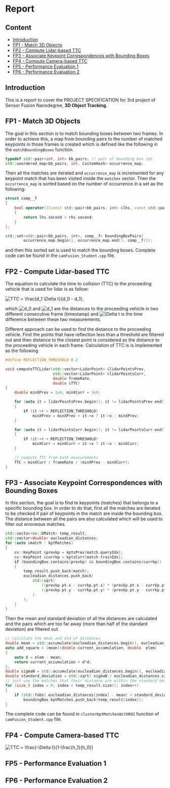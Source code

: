# Report

## Content
- [Introduction](#Introduction)
- [FP1 - Match 3D Objects](#FP1)
- [FP2 - Compute Lidar-based TTC](#FP2)
- [FP3 - Associate Keypoint Correspondences with Bounding Boxes](#FP3)
- [FP4 - Compute Camera-based TTC](#FP4)
- [FP5 - Performance Evaluation 1](#FP5)
- [FP6 - Performance Evaluation 2](#FP6)

<a name="Introduction" />

## Introduction
This is a report to cover the PROJECT SPECIFICATION for 3rd project of Sensor Fusion Nanodegree, **3D Object Tracking**.


<a name="FP1" />

## FP1 - Match 3D Objects

The goal in this section is to match bounding boxes between two frames. In order to 
achieve this, a map from bounding pairs to the number of matched keypoints in those 
frames is created which is defined like the following in the `matchBoundingBoxes` 
function.
```c++
typedef std::pair<int, int> bb_pairs; // pair of bounding box ids
std::unordered_map<bb_pairs, int, CustomHash> occurrence_map;
```
Then all the matches are iterated and `occurrence_map` is incremented for any keypoint
match that has been visited inside the `matches` vector. Then the `occurrence_map` 
is sorted based on the number of occurrence in a set as the following:
```c++
struct comp__f
{
    bool operator()(const std::pair<bb_pairs, int> &lhs, const std::pair<bb_pairs, int> &rhs) const
    {
        return lhs.second > rhs.second;
    }
};

std::set<std::pair<bb_pairs, int>, comp__f> boundingBoxPairs(
        occurrence_map.begin(), occurrence_map.end(), comp__f());
```
and then this sorted set is used to match the bounding boxes. Complete code can be found in the `camFusion_Student.cpp` file.

<a name="FP2" />

## FP2 - Compute Lidar-based TTC

The equation to calculate the time to collision (TTC) to the proceeding vehicle that is used for lidar is as follow:

<img align="middle" src="https://latex.codecogs.com/gif.latex?TTC&space;=&space;\frac{d_1&space;\Delta&space;t}{d_0&space;-&space;d_1}," title="TTC = \frac{d_1 \Delta t}{d_0 - d_1}," />

which <img src="https://latex.codecogs.com/gif.latex?d_0" title="d_0" /> and 
<img src="https://latex.codecogs.com/gif.latex?d_1" title="d_1" /> are the distances to 
the proceeding vehicle in two different consecutive frame (timestamp) and 
<img src="https://latex.codecogs.com/gif.latex?\Delta&space;t" title="\Delta t" /> is the 
time difference between these two measurements.

Different approach can be used to find the distance to the proceeding vehicle. 
First the points that have reflection less than a threshold are filtered out and then 
distance to the closest point is considered as the distance to the proceeding vehicle 
in each frame. Calculation of TTC is is implemented as the following

```c++
#define REFLECTION_THRESHOLD 0.2

void computeTTCLidar(std::vector<LidarPoint> &lidarPointsPrev,
                     std::vector<LidarPoint> &lidarPointsCurr,
                     double frameRate,
                     double &TTC)
{
    double minXPrev = 1e9, minXCurr = 1e9;

    for (auto it = lidarPointsPrev.begin(); it != lidarPointsPrev.end(); ++it)
    {
        if (it->r > REFLECTION_THRESHOLD)
            minXPrev = minXPrev > it->x ? it->x : minXPrev;
    }

    for (auto it = lidarPointsCurr.begin(); it != lidarPointsCurr.end(); ++it)
    {
        if (it->r > REFLECTION_THRESHOLD)
            minXCurr = minXCurr > it->x ? it->x : minXCurr;
    }

    // compute TTC from both measurements
    TTC = minXCurr / frameRate / (minXPrev - minXCurr);
}
```

<a name="FP3" />

## FP3 - Associate Keypoint Correspondences with Bounding Boxes
In this section, the goal is to find te keypoints (matches) that belongs to a specific 
bounding box. In order to do that, first all the matches are iterated to be checked if pair
of keypoints in the match are inside the bounding box. The distance between all the pairs 
are also calculated which will be used to filter out erroneous matches.

```c++
std::vector<cv::DMatch> temp_result;
std::vector<double> eucleadian_distances;
for (auto &match : kptMatches)
{
    cv::KeyPoint &prevkp = kptsPrev[match.queryIdx];
    cv::KeyPoint &currkp = kptsCurr[match.trainIdx];
    if (boundingBox.contains(prevkp) && boundingBox.contains(currkp))
    {
        temp_result.push_back(match);
        eucleadian_distances.push_back(
            std::sqrt(
                ((prevkp.pt.x - currkp.pt.x) * (prevkp.pt.x - currkp.pt.x)) +
                ((prevkp.pt.y - currkp.pt.y) * (prevkp.pt.y - currkp.pt.y))
            )
        );
    }
}
```

Then the mean and standard deviation of all the distances are calculated and the pairs which 
are too far away (more than half of the standard deviation) are filtered out.

```c++
// calculate the mean and std of distances
double mean = std::accumulate(eucleadian_distances.begin(), eucleadian_distances.end(), 0.0)/eucleadian_distances.size();
auto add_square = [mean](double current_accumulation, double  elem)
{
    auto d = elem - mean;
    return current_accumulation + d*d;
};
double sigmaN = std::accumulate(eucleadian_distances.begin(), eucleadian_distances.end(), 0.0, add_square);
double standard_deviation = std::sqrt( sigmaN / eucleadian_distances.size());
// just use the matches that their distance are within the standard deviation
for (size_t index = 0; index < temp_result.size(); index++)
{
    if (std::fabs( eucleadian_distances[index] - mean) < standard_deviation/2 )
        boundingBox.kptMatches.push_back(temp_result[index]);
}
```

The complete code can be found in `clusterKptMatchesWithROI` function of 
`camFusion_Student.cpp` file.

<a name="FP4" />

## FP4 - Compute Camera-based TTC

<img align="middle" src="https://latex.codecogs.com/gif.latex?TTC&space;=&space;\frac{-\Delta&space;t}{1-\frac{h_1}{h_0}}" title="TTC = \frac{-\Delta t}{1-\frac{h_1}{h_0}}" />

<a name="FP5" />

## FP5 - Performance Evaluation 1

<a name="FP6" />

## FP6 - Performance Evaluation 2
